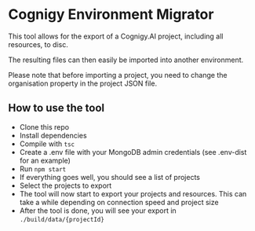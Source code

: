 # Cognigy Environment Migrator
This tool allows for the export of a Cognigy.AI project, including all resources, to disc.

The resulting files can then easily be imported into another environment.

Please note that before importing a project, you need to change the organisation property in the project JSON file.

## How to use the tool
- Clone this repo
- Install dependencies
- Compile with `tsc`
- Create a .env file with your MongoDB admin credentials (see .env-dist for an example)
- Run `npm start`
- If everything goes well, you should see a list of projects
- Select the projects to export
- The tool will now start to export your projects and resources. This can take a while depending on connection speed and project size
- After the tool is done, you will see your export in `./build/data/{projectId}`

